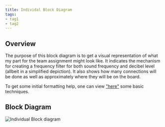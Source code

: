 ```yaml
---
title: Individal Block Diagram
tags:
- tag1
- tag2
---
```


## Overview
The purpose of this block diagram is to get a visual representation of what my part for the team assignment might look like. It indicates the mechanism for creating a frequency filter for both sound frequency and decibel level (allbeit in a simplified depiction). It also shows how many connections will be done as well as approximately where they will be on the board.

To get some initial formatting help, one can view ["here"](https://embedded-systems-design.github.io/EGR304DataSheetTemplate/Appendix/basic-markdown-examples/) some basic techniques.


## Block Diagram 

![ Individual Block diagram ][def]


[def]: individual-block-diagram.drawio.png